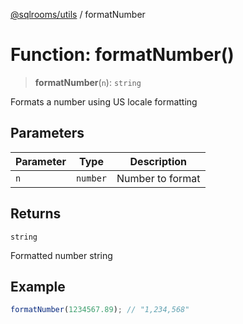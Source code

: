 [@sqlrooms/utils](../index.md) / formatNumber

# Function: formatNumber()

> **formatNumber**(`n`): `string`

Formats a number using US locale formatting

## Parameters

| Parameter | Type | Description |
| ------ | ------ | ------ |
| `n` | `number` | Number to format |

## Returns

`string`

Formatted number string

## Example

```ts
formatNumber(1234567.89); // "1,234,568"
```
